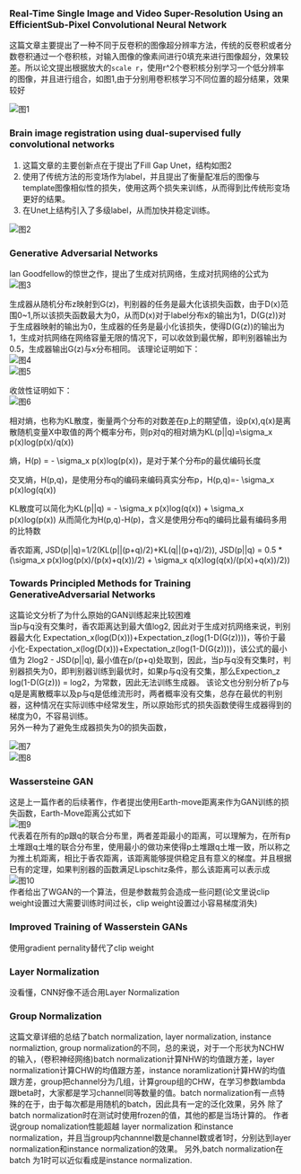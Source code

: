 ### Real-Time Single Image and Video Super-Resolution Using an EfficientSub-Pixel Convolutional Neural Network ###
这篇文章主要提出了一种不同于反卷积的图像超分辨率方法，传统的反卷积或者分数卷积通过一个卷积核，对输入图像的像素间进行0填充来进行图像超分，效果较差。所以论文提出根据放大的```scale r```，使用r^2个卷积核分别学习一个低分辨率的图像，并且进行组合，如图1,由于分别用卷积核学习不同位置的超分结果，效果较好

![图1](Real_Time_Single_pixelshuffle.png)

### Brain image registration using dual-supervised fully convolutional networks ###
1. 这篇文章的主要创新点在于提出了Fill Gap Unet，结构如图2
2. 使用了传统方法的形变场作为label，并且提出了衡量配准后的图像与template图像相似性的损失，使用这两个损失来训练，从而得到比传统形变场更好的结果。
3. 在Unet上结构引入了多级label，从而加快并稳定训练。

![图2](BIRNET.png)

### Generative Adversarial Networks ###
Ian Goodfellow的惊世之作，提出了生成对抗网络，生成对抗网络的公式为<br/>
![图3](Generative_Adversarial_Network_loss.png)

生成器从随机分布z映射到G(z)，判别器的任务是最大化该损失函数，由于D(x)范围0~1,所以该损失函数最大为0，从而D(x)对于label分布x的输出为1，D(G(z))对于生成器映射的输出为0，生成器的任务是最小化该损失，使得D(G(z))的输出为1，生成对抗网络在网络容量无限的情况下，可以收敛到最优解，即判别器输出为0.5，生成器输出G(z)与x分布相同。
该理论证明如下：<br/>
![图4](Generative_Adversarial_Networks_optimal_D.png)<br/>
![图5](Generative_Adversarial_Networks_optimal_G.png)

收敛性证明如下：<br/>
![图6](Generative_Adversarial_Networks_Convergence.png)


相对熵，也称为KL散度，衡量两个分布的对数差在p上的期望值，设p(x),q(x)是离散随机变量X中取值的两个概率分布，则p对q的相对熵为KL(p||q)=\sigma_x p(x)log(p(x)/q(x))

熵，H(p) = - \sigma_x p(x)log(p(x))，是对于某个分布p的最优编码长度

交叉熵，H(p,q)，是使用分布q的编码来编码真实分布p，H(p,q)=- \sigma_x p(x)log(q(x))

KL散度可以简化为KL(p||q) = - \sigma_x p(x)log(q(x)) + \sigma_x p(x)log(p(x))
从而简化为H(p,q)-H(p)，含义是使用分布q的编码比最有编码多用的比特数

香农距离, JSD(p||q)=1/2(KL(p||(p+q)/2)+KL(q||(p+q)/2)),
JSD(p||q) = 0.5 * (\sigma_x p(x)log(p(x)/(p(x)+q(x))/2) + \sigma_x q(x)log(q(x)/(p(x)+q(x))/2))


### Towards Principled Methods for Training GenerativeAdversarial Networks ###
这篇论文分析了为什么原始的GAN训练起来比较困难
<br/>当p与q没有交集时，香农距离达到最大值log2, 因此对于生成对抗网络来说，判别器最大化
Expectation_x(log(D(x)))+Expectation_z(log(1-D(G(z))))，等价于最小化-Expectation_x(log(D(x)))+Expectation_z(log(1-D(G(z))))，该公式的最小值为
2log2 - JSD(p||q), 最小值在p/(p+q)处取到，因此，当p与q没有交集时，判别器损失为0，即判别器训练到最优时，如果p与q没有交集，那么Expection_z log(1-D(G(z))) = log2，为常数，因此无法训练生成器。
该论文也分别分析了p与q是是离散概率以及p与q是低维流形时，两者概率没有交集，总存在最优的判别器，这种情况在实际训练中经常发生，所以原始形式的损失函数使得生成器得到的梯度为0，不容易训练。
<br/>另外一种为了避免生成器损失为0的损失函数，

![图7](Towards_Principled_Methods_for_Training_GenerativeAdversarial_Networks_loss_D_trick.png)<br/>
![图8](Towards_Principled_Methods_for_Training_Generative_networks_loss_D_trick2.png)

### Wassersteine GAN ###
这是上一篇作者的后续著作，作者提出使用Earth-move距离来作为GAN训练的损失函数，Earth-Move距离公式如下
<br/>
![图9](Wasserstein_GAN_earth_move.png)
<br/>
代表着在所有的p跟q的联合分布里，两者差距最小的距离，可以理解为，在所有p土堆跟q土堆的联合分布里，使用最小的做功来使得p土堆跟q土堆一致，所以称之为推土机距离，相比于香农距离，该距离能够提供稳定且有意义的梯度。并且根据已有的定理，如果判别器的函数满足Lipschitz条件，那么该距离可以表示成<br/>
![图10](Wasserstein_GAN_earth_move2.png)
<br/>
作者给出了WGAN的一个算法，但是参数裁剪会造成一些问题(论文里说clip weight设置过大需要训练时间过长，clip weight设置过小容易梯度消失)

### Improved Training of Wasserstein GANs ###
使用gradient pernality替代了clip weight

### Layer Normalization ###
没看懂，CNN好像不适合用Layer Normalization

### Group Normalization ###
这篇文章详细的总结了batch normalization, layer normalization, instance normaliztion, group normalization的不同，总的来说，对于一个形状为NCHW的输入，(卷积神经网络)batch normalization计算NHW的均值跟方差，layer normalization计算CHW的均值跟方差，instance noramlization计算HW的均值跟方差，group把channel分为几组，计算group组的CHW，在学习参数lambda跟beta时，大家都是学习channel同等数量的值。batch normalization有一点特殊的在于，由于每次都是用随机的batch，因此具有一定的泛化效果，另外 除了batch normalization时在测试时使用frozen的值，其他的都是当场计算的。
作者说group nomalization性能超越 layer normalization 和instance  normalization，并且当group内channnel数是channel数或者1时，分别达到layer normalization和instance normalization的效果。
另外,batch normalization在batch 为1时可以近似看成是instance normalization.


